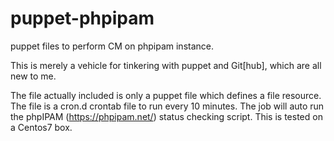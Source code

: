 # puppet-phpipam
puppet files to perform CM on phpipam instance.

This is merely a vehicle for tinkering with puppet and Git[hub], which are all new to me.

The file actually included is only a puppet file which defines a file resource.
The file is a cron.d crontab file to run every 10 minutes. The job will auto run the phpIPAM (https://phpipam.net/) status checking script. This is tested on a Centos7 box.
